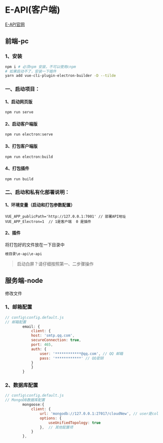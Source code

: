 # E-API(客户端)
[E-API官网](http://e-api.nodebook.top/#/)

## 前端-pc
### 1、安装
```bash
npm i # 必须npm 安装，不可以使用cnpm
# 如果启动不了，安装一下插件
yarn add vue-cli-plugin-electron-builder -D --tilde
```
### 一、启动项目：
#### 1、启动网页版
```bash
npm run serve
```
#### 2、启动客户端版
```bash
npm run electron:serve
```
#### 3、打包客户端版
```bash
npm run electron:build
```
#### 4、打包插件
```bash
npm run build
```
### 二、启动和私有化部署说明：
#### 1、环境变量（启动和打包参数配置）
```
VUE_APP_publicPath='http://127.0.0.1:7001' // 部署API地址
VUE_APP_Electron=1  // 1是客户端  0 是插件
```
#### 2、插件
将打包好的文件放在一下目录中
```bash
根目录\e-api\e-api
```
> 启动白屏？请仔细按照第一、二步骤操作 

## 服务端-node
修改文件
### 1、邮箱配置
```js
// config\config.default.js
// 邮箱配置
		email: {
			client: {
			host: 'smtp.qq.com',
			secureConnection: true,
			port: 465,
			auth: {
				user: '************@qq.com', // QQ 邮箱
				pass: '************' // QQ密钥
			}
			}
		}
```
### 2、数据库配置
```js
// config\config.default.js
// MongoDB数据库配置
        mongoose:{
            client: {
                url: 'mongodb://127.0.0.1:27017/cloudNew', // user是collection(数据库)名称
                options: {
                    useUnifiedTopology: true
                },  // 其他配置项
            }
        },
```
